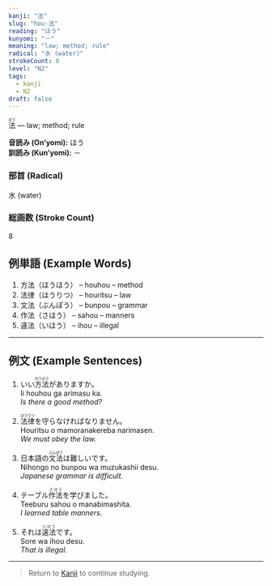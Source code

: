 ```yaml
---
kanji: "法"
slug: "hou-法"
reading: "ほう"
kunyomi: "－"
meaning: "law; method; rule"
radical: "水 (water)"
strokeCount: 8
level: "N2"
tags:
  - kanji
  - N2
draft: false
---
```


<ruby>法<rt>ほう</rt></ruby> — law; method; rule

**音読み (On’yomi):** ほう  
**訓読み (Kun’yomi):** －  

### 部首 (Radical)
水 (water)

### 総画数 (Stroke Count)
8

## 例単語 (Example Words)

1. 方法（<ruby>ほうほう</ruby>） – houhou – method  
2. 法律（<ruby>ほうりつ</ruby>） – houritsu – law  
3. 文法（<ruby>ぶんぽう</ruby>） – bunpou – grammar  
4. 作法（<ruby>さほう</ruby>） – sahou – manners  
5. 違法（<ruby>いほう</ruby>） – ihou – illegal

---

## 例文 (Example Sentences)

1. いい<ruby>方法<rt>ほうほう</rt></ruby>がありますか。  
Ii houhou ga arimasu ka.  
*Is there a good method?*

2. <ruby>法律<rt>ほうりつ</rt></ruby>を守らなければなりません。  
Houritsu o mamoranakereba narimasen.  
*We must obey the law.*

3. 日本語の<ruby>文法<rt>ぶんぽう</rt></ruby>は難しいです。  
Nihongo no bunpou wa muzukashii desu.  
*Japanese grammar is difficult.*

4. テーブル<ruby>作法<rt>さほう</rt></ruby>を学びました。  
Teeburu sahou o manabimashita.  
*I learned table manners.*

5. それは<ruby>違法<rt>いほう</rt></ruby>です。  
Sore wa ihou desu.  
*That is illegal.*

---

> Return to [Kanji](/kanji/) to continue studying.
